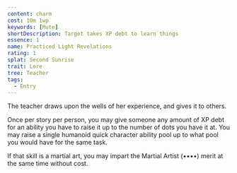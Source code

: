 ```yaml
---
content: charm
cost: 10m 1wp
keywords: [Mute]
shortDescription: Target takes XP debt to learn things
essence: 1
name: Practiced Light Revelations
rating: 1
splat: Second Sunrise
trait: Lore
tree: Teacher
tags:
  - Entry
---
```


The teacher draws upon the wells of her experience, and gives it to others.

Once per story per person, you may give someone any amount of XP debt for an ability you have to raise it up to the number of dots you have it at. You may raise a single humanoid quick character ability pool up to what pool you would have for the same task.

If that skill is a martial art, you may impart the Martial Artist (••••) merit at the same time without cost.

